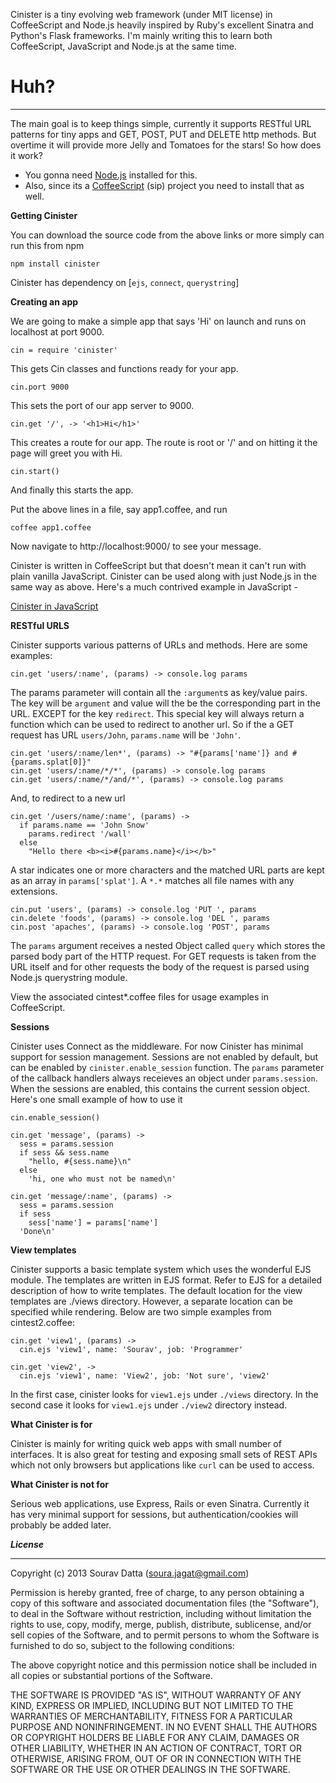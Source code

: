 Cinister is a tiny evolving web framework  (under MIT license) in CoffeeScript and Node.js heavily inspired
by Ruby's excellent Sinatra and Python's Flask frameworks. I'm mainly writing this to learn both CoffeeScript, JavaScript and Node.js at the same time.

Huh?
======================
***


The main goal is to keep things simple, currently it supports RESTful URL patterns for tiny apps and GET, POST, PUT and DELETE http methods.
But overtime it will provide more Jelly and Tomatoes for the stars! So how does it work?

* You gonna need [Node.js](http://nodejs.org/) installed for this.
* Also, since its a [CoffeeScript](http://coffeescript.org/) (sip) project you need to install that as well.

**Getting Cinister**

You can download the source code from the above links or more simply can run this from npm

`npm install cinister`

Cinister has dependency on [`ejs`, `connect`, `querystring`]

**Creating an app**

We are going to make a simple app that says 'Hi' on launch and runs on localhost at port 9000.

`cin = require 'cinister'`

This gets Cin classes and functions ready for your app.

`cin.port 9000`

This sets the port of our app server to 9000.

`cin.get '/', -> '<h1>Hi</h1>'`

This creates a route for our app. The route is root or '/' and on hitting it the page will greet you with Hi.

`cin.start()`

And finally this starts the app.

Put the above lines in a file, say app1.coffee, and run

`coffee app1.coffee`

Now navigate to http://localhost:9000/ to see your message.

Cinister is written in CoffeeScript but that doesn't mean it can't run with plain vanilla JavaScript. Cinister can be used along with just Node.js in the same way as above. Here's a much contrived example in JavaScript -

[Cinister in JavaScript](https://gist.github.com/souravdatta/5538500)

**RESTful URLS**

Cinister supports various patterns of URLs and methods. Here are some examples:

    cin.get 'users/:name', (params) -> console.log params

The params parameter will contain all the `:argument`s as key/value pairs. The key will be `argument` and value will the be the corresponding part in the URL. EXCEPT for the key `redirect`. This special key will always return a function which can be used to redirect to another url. So if the a GET request has URL `users/John`, `params.name` will be `'John'`.

    cin.get 'users/:name/len*', (params) -> "#{params['name']} and #{params.splat[0]}"
    cin.get 'users/:name/*/*', (params) -> console.log params
    cin.get 'users/:name/*/and/*', (params) -> console.log params

And, to redirect to a new url

    cin.get '/users/name/:name', (params) ->
      if params.name == 'John Snow'
        params.redirect '/wall'
      else
        "Hello there <b><i>#{params.name}</i></b>"

A star indicates one or more characters and the matched URL parts are kept as an array in `params['splat']`. A `*.*` matches all file names with any extensions.

    cin.put 'users', (params) -> console.log 'PUT ', params
    cin.delete 'foods', (params) -> console.log 'DEL ', params
    cin.post 'apaches', (params) -> console.log 'POST', params

The `params` argument receives a nested Object called `query` which stores the parsed body part of the HTTP request. For GET requests is taken from the URL itself and for other requests the body of the request is parsed using Node.js querystring module.

View the associated cintest*.coffee files for usage examples in CoffeeScript.

**Sessions**

Cinister uses Connect as the middleware. For now Cinister has minimal support for session management. Sessions are not enabled by default, but can be enabled by
`cinister.enable_session` function. The `params` parameter of the callback handlers always receieves an object under `params.session`. When the sessions are enabled, this contains the current session object. Here's one small example of how to use it

    cin.enable_session()

    cin.get 'message', (params) ->
      sess = params.session
      if sess && sess.name
        "hello, #{sess.name}\n"
      else
        'hi, one who must not be named\n'

    cin.get 'message/:name', (params) ->
      sess = params.session
      if sess
        sess['name'] = params['name']
      'Done\n'

**View templates**

Cinister supports a basic template system which uses the wonderful EJS module. The templates are written in EJS format. Refer to EJS for a detailed description of how to write templates.
The default location for the view templates are ./views directory. However, a separate location can be specified while rendering. Below are two simple examples from cintest2.coffee:

    cin.get 'view1', (params) ->
      cin.ejs 'view1', name: 'Sourav', job: 'Programmer'

    cin.get 'view2', ->
      cin.ejs 'view1', name: 'View2', job: 'Not sure', 'view2'

In the first case, cinister looks for `view1.ejs` under `./views` directory. In the second case it looks for `view1.ejs` under `./view2` directory instead.

**What Cinister is for**

Cinister is mainly for writing quick web apps with small number of interfaces. It is also great for testing and exposing small sets of REST APIs which not only browsers but applications like `curl` can be used to access.

**What Cinister is not for**

Serious web applications, use Express, Rails or even Sinatra. Currently it has very minimal support for sessions, but authentication/cookies will probably be added later.



***License***
***
Copyright (c) 2013 Sourav Datta (soura.jagat@gmail.com)

Permission is hereby granted, free of charge, to any person obtaining a copy of this software and associated
documentation files (the "Software"), to deal in the Software without restriction, including without limitation the
rights to use, copy, modify, merge, publish, distribute, sublicense, and/or sell copies of the Software, and to permit
persons to whom the Software is furnished to do so, subject to the following conditions:

The above copyright notice and this permission notice shall be included in all copies or substantial portions of the
Software.

THE SOFTWARE IS PROVIDED "AS IS", WITHOUT WARRANTY OF ANY KIND, EXPRESS OR IMPLIED, INCLUDING BUT NOT LIMITED TO THE
WARRANTIES OF MERCHANTABILITY, FITNESS FOR A PARTICULAR PURPOSE AND NONINFRINGEMENT. IN NO EVENT SHALL THE AUTHORS
OR COPYRIGHT HOLDERS BE LIABLE FOR ANY CLAIM, DAMAGES OR OTHER LIABILITY, WHETHER IN AN ACTION OF CONTRACT,
TORT OR OTHERWISE, ARISING FROM, OUT OF OR IN CONNECTION WITH THE SOFTWARE OR THE USE OR OTHER DEALINGS IN THE SOFTWARE.
